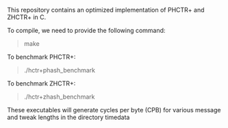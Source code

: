 This repository contains an optimized implementation of PHCTR+ and ZHCTR+ in C. 

To compile, we need to provide the following command:
> make

To benchmark PHCTR+:
> ./hctr+phash_benchmark

To benchmark ZHCTR+:
> ./hctr+zhash_benchmark

These executables will generate cycles per byte (CPB) for various message and tweak lengths in the directory timedata 
